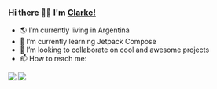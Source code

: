 ### Hi there 👋🏾 I'm [Clarke!](https://github.com/clarkelamothe/clarkelamothe/)

- 🌎 I’m currently living in Argentina
- 🌱 I’m currently learning Jetpack Compose
- 👯 I’m looking to collaborate on cool and awesome projects
- 📫 How to reach me:
  
<p>
  <a href="https://linkedin.com/in/clarkelamothe"><img src="https://img.shields.io/badge/linkedin-0077B5.svg?style=for-the-badge&logo=linkedin&logoColor=white"/></a>
  <a href="mailto:clarkelamothe@yahoo.fr?subject=[GitHub]%20🔥%20profile%20contact&body=Hello"><img src="https://img.shields.io/badge/e‑mail-D14836.svg?style=for-the-badge&logo=Yahoo&logoColor=white"/></a>
</p>

<!--
**clarkelamothe/clarkelamothe** is a ✨ _special_ ✨ repository because its `README.md` (this file) appears on your GitHub profile.

Here are some ideas to get you started:

-->
